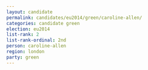 ```yaml
---
layout: candidate
permalink: candidates/eu2014/green/caroline-allen/
categories: candidate green
election: eu2014
list-rank: 2
list-rank-ordinal: 2nd
person: caroline-allen
region: london
party: green
---
```

